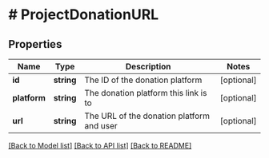 # # ProjectDonationURL

## Properties

Name | Type | Description | Notes
------------ | ------------- | ------------- | -------------
**id** | **string** | The ID of the donation platform | [optional]
**platform** | **string** | The donation platform this link is to | [optional]
**url** | **string** | The URL of the donation platform and user | [optional]

[[Back to Model list]](../../README.md#models) [[Back to API list]](../../README.md#endpoints) [[Back to README]](../../README.md)
